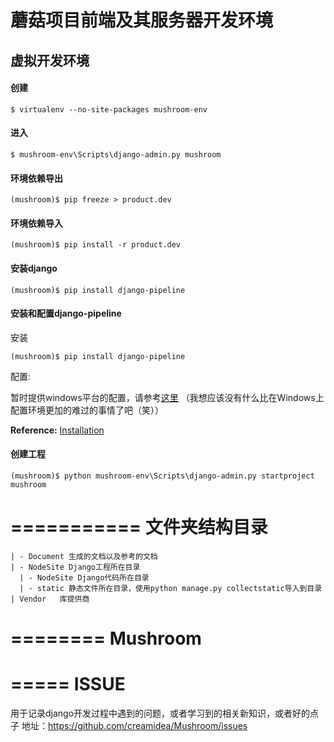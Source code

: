 蘑菇项目前端及其服务器开发环境
=======================

虚拟开发环境
------------

#### 创建
```shell
$ virtualenv --no-site-packages mushroom-env
```

#### 进入
```shell
$ mushroom-env\Scripts\django-admin.py mushroom
```

#### 环境依赖导出
```shell
(mushroom)$ pip freeze > product.dev
```

#### 环境依赖导入
```shell
(mushroom)$ pip install -r product.dev
```

#### 安装django
```shell
(mushroom)$ pip install django-pipeline
```

#### 安装和配置django-pipeline
安装
```shell
(mushroom)$ pip install django-pipeline
```
配置:

暂时提供windows平台的配置，请参考[这里](https://github.com/creamidea/Mushroom/issues/10)
（我想应该没有什么比在Windows上配置环境更加的难过的事情了吧（笑））

**Reference:**
[Installation](http://django-pipeline.readthedocs.org/en/latest/installation.html)

#### 创建工程
```shell
(mushroom)$ python mushroom-env\Scripts\django-admin.py startproject mushroom
```

===========
文件夹结构目录
===========

```
| - Document 生成的文档以及参考的文档
| - NodeSite Django工程所在目录
  | - NodeSite Django代码所在目录
  | - static 静态文件所在目录，使用python manage.py collectstatic导入到目录
| Vendor   库提供商
```

========
Mushroom
========

=====
ISSUE
=====
用于记录django开发过程中遇到的问题，或者学习到的相关新知识，或者好的点子
地址：https://github.com/creamidea/Mushroom/issues

